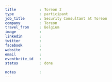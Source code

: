 ```yaml
---
title           : Toreon 2
type            : participant
job_title       : Security Consultant at Toreon
company         : Toreon
travel_from     : Belgium
image           :
linkedin        : 
twitter         : 
facebook        :
website         :
email           :
eventbrite_id   :
status          : done
  
notes           :
---
```

